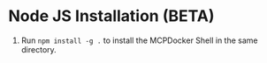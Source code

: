 # Node JS Installation (BETA)
1. Run `npm install -g .` to install the MCPDocker Shell in the same directory.